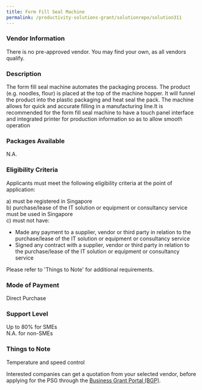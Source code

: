 ```yaml
---
title: Form Fill Seal Machine
permalink: /productivity-solutions-grant/solutionrepo/solution311
---
```


### Vendor Information
There is no pre-approved vendor. You may find your own, as all vendors qualify.

### Description

The form fill seal machine automates the packaging process. The product (e.g. noodles, flour) is placed at the top of the machine hopper. It will funnel the product into the plastic packaging and heat seal the pack. The machine allows for quick and accurate filling in a manufacturing line.It is recommended for the form fill seal machine to have a touch panel interface and integrated printer for production information so as to allow smooth operation

### Packages Available

N.A.

### Eligibility Criteria

Applicants must meet the following eligibility criteria at the point of application:

a) must be registered in Singapore <br>
b) purchase/lease of the IT solution or equipment or consultancy service must be used in Singapore <br>
c) must not have:
- Made any payment to a supplier, vendor or third party in relation to the purchase/lease of the IT solution or equipment or consultancy service
- Signed any contract with a supplier, vendor or third party in relation to the purchase/lease of the IT solution or equipment or consultancy service

Please refer to 'Things to Note' for additional requirements.

### Mode of Payment
Direct Purchase

### Support Level
Up to 80% for SMEs <br>
N.A. for non-SMEs

### Things to Note
Temperature and speed control

Interested companies can get a quotation from your selected vendor, before applying for the PSG through the <a target='_blank' href='https://www.businessgrants.gov.sg/'>Business Grant Portal (BGP)</a>.
